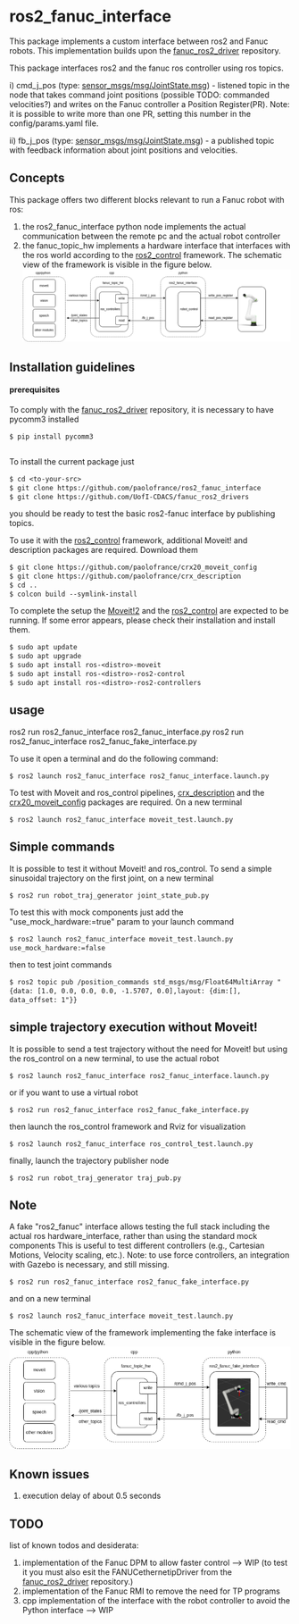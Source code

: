 # ros2_fanuc_interface

This package implements a custom interface between ros2 and Fanuc robots. 
This implementation builds upon the [fanuc_ros2_driver](https://github.com/UofI-CDACS/fanuc_ros2_drivers) repository.

This package interfaces ros2 and the fanuc ros controller using ros topics.

i) cmd_j_pos (type: [sensor_msgs/msg/JointState.msg](https://docs.ros2.org/latest/api/sensor_msgs/msg/JointState.html)) - listened topic in the node that takes command joint positions (possible TODO: commanded velocities?) and writes on the Fanuc controller a Position Register(PR). Note: it is possible to write more than one PR, setting this number in the config/params.yaml file.

ii) fb_j_pos (type: [sensor_msgs/msg/JointState.msg](sensor_msgs/msg/JointState.msg)) - a published topic with feedback information about joint positions and velocities.
## Concepts
This package offers two different blocks relevant to run a Fanuc robot with ros:  
1. the ros2_fanuc_interface python node implements the actual communication between the remote pc and the actual robot controller
2. the fanuc_topic_hw implements a hardware interface that interfaces with the ros world according to the [ros2_control](https://control.ros.org/master/index.html) framework.
The schematic view of the framework is visible in the figure below.
![image](img/ros2_fanuc_interface.png)


## Installation guidelines

#### prerequisites
To comply with the [fanuc_ros2_driver](https://github.com/UofI-CDACS/fanuc_ros2_drivers) repository, it is necessary to have pycomm3 installed
```console
$ pip install pycomm3
```
##

To install the current package just
```console
$ cd <to-your-src>
$ git clone https://github.com/paolofrance/ros2_fanuc_interface
$ git clone https://github.com/UofI-CDACS/fanuc_ros2_drivers
```
you should be ready to test the basic ros2-fanuc interface by publishing topics.

To use it with the [ros2_control](https://control.ros.org/master/index.html) framework, additional Moveit! and description packages are required. 
Download them
```console
$ git clone https://github.com/paolofrance/crx20_moveit_config
$ git clone https://github.com/paolofrance/crx_description
$ cd ..
$ colcon build --symlink-install
```
To complete the setup the [Moveit!2](https://moveit.picknik.ai/main/index.html) and the [ros2_control](https://control.ros.org/master/index.html) are expected to be running.
If some error appears, please check their installation and install them.
```console
$ sudo apt update
$ sudo apt upgrade
$ sudo apt install ros-<distro>-moveit
$ sudo apt install ros-<distro>-ros2-control
$ sudo apt install ros-<distro>-ros2-controllers
```

## usage


ros2 run ros2_fanuc_interface ros2_fanuc_interface.py
ros2 run ros2_fanuc_interface ros2_fanuc_fake_interface.py

To use it open a terminal and do the following command:

```console
$ ros2 launch ros2_fanuc_interface ros2_fanuc_interface.launch.py
```

To test with Moveit and ros_control pipelines, [crx_description](https://github.com/paolofrance/crx_description) and the  [crx20_moveit_config](https://github.com/paolofrance/crx20_moveit_config) packages are required. 
On a new terminal
```console
$ ros2 launch ros2_fanuc_interface moveit_test.launch.py
```

## Simple commands
It is possible to test it without Moveit! and ros_control.
To send a simple sinusoidal trajectory on the first joint, on a new terminal 

```console
$ ros2 run robot_traj_generator joint_state_pub.py
```

To test this with mock components just add the "use_mock_hardware:=true" param to your launch command
```console
$ ros2 launch ros2_fanuc_interface moveit_test.launch.py use_mock_hardware:=false
```

then to test joint commands
```console
$ ros2 topic pub /position_commands std_msgs/msg/Float64MultiArray "{data: [1.0, 0.0, 0.0, 0.0, -1.5707, 0.0],layout: {dim:[], data_offset: 1"}}
```

## simple trajectory execution without Moveit!

It is possible to send a test trajectory without the need for Moveit! but using the ros_control 
on a new terminal, to use the actual robot
```console
$ ros2 launch ros2_fanuc_interface ros2_fanuc_interface.launch.py
```
or if you want to use a virtual robot
```console
$ ros2 run ros2_fanuc_interface ros2_fanuc_fake_interface.py
```
then launch the ros_control framework and Rviz for visualization

```console
$ ros2 launch ros2_fanuc_interface ros_control_test.launch.py
```
finally, launch the trajectory publisher node

```console
$ ros2 run robot_traj_generator traj_pub.py
```
## Note
A fake "ros2_fanuc" interface allows testing the full stack including the actual ros hardware_interface, rather than using the standard mock components
This is useful to test different controllers (e.g., Cartesian Motions, Velocity scaling, etc.).
Note: to use force controllers, an integration with Gazebo is necessary, and still missing.
```console
$ ros2 run ros2_fanuc_interface ros2_fanuc_fake_interface.py
```
and on a new terminal
```console
$ ros2 launch ros2_fanuc_interface moveit_test.launch.py
```

The schematic view of the framework implementing the fake interface is visible in the figure below.
![image](img/ros2_fanuc_fake_interface.png)



## Known issues
1. execution delay of about 0.5 seconds

## TODO
list of known todos and desiderata:  
1. implementation of the Fanuc DPM to allow faster control  --> WIP (to test it you must also esit the FANUCethernetipDriver from the [fanuc_ros2_driver](https://github.com/UofI-CDACS/fanuc_ros2_drivers) repository.)
2. implementation of the Fanuc RMI to remove the need for TP programs
3. cpp implementation of the interface with the robot controller to avoid the Python interface --> WIP